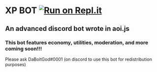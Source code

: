 # XP BOT  [![Run on Repl.it](https://repl.it/badge/github/Zapp-Development/xp-bot/tree/main)](https://repl.it/github/Zapp-Development/xp-bot/tree/main)
## An advanced discord bot wrote in aoi.js

### This bot features economy, utilities, moderation, and more coming soon!!!

Please ask DaBoltGod#0001 (on discord to use this bot for redistribution purposes)
